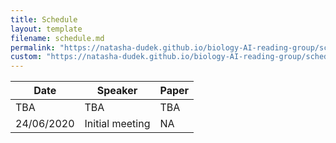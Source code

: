 ```yaml
---
title: Schedule
layout: template
filename: schedule.md
permalink: "https://natasha-dudek.github.io/biology-AI-reading-group/schedule"
custom: "https://natasha-dudek.github.io/biology-AI-reading-group/schedule"
--- 
```


Date | Speaker | Paper
------------ | ------------- | -------------
TBA | TBA | TBA
24/06/2020 | Initial meeting | NA
